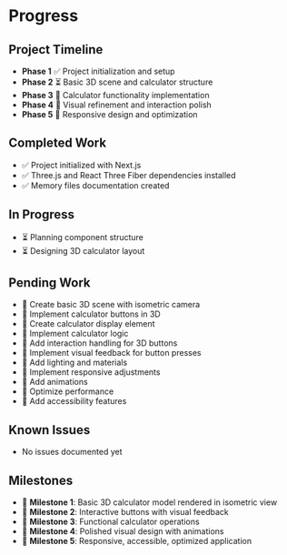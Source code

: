 # Progress

## Project Timeline
- **Phase 1** ✅ Project initialization and setup
- **Phase 2** ⏳ Basic 3D scene and calculator structure
- **Phase 3** 📅 Calculator functionality implementation
- **Phase 4** 📅 Visual refinement and interaction polish
- **Phase 5** 📅 Responsive design and optimization

## Completed Work
- ✅ Project initialized with Next.js
- ✅ Three.js and React Three Fiber dependencies installed
- ✅ Memory files documentation created

## In Progress
- ⏳ Planning component structure
- ⏳ Designing 3D calculator layout

## Pending Work
- 📅 Create basic 3D scene with isometric camera
- 📅 Implement calculator buttons in 3D
- 📅 Create calculator display element
- 📅 Implement calculator logic
- 📅 Add interaction handling for 3D buttons
- 📅 Implement visual feedback for button presses
- 📅 Add lighting and materials
- 📅 Implement responsive adjustments
- 📅 Add animations
- 📅 Optimize performance
- 📅 Add accessibility features

## Known Issues
- No issues documented yet

## Milestones
- 🎯 **Milestone 1**: Basic 3D calculator model rendered in isometric view
- 🎯 **Milestone 2**: Interactive buttons with visual feedback
- 🎯 **Milestone 3**: Functional calculator operations
- 🎯 **Milestone 4**: Polished visual design with animations
- 🎯 **Milestone 5**: Responsive, accessible, optimized application 